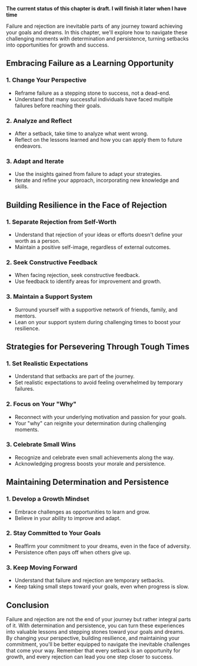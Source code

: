 **The current status of this chapter is draft. I will finish it later when I have time**

Failure and rejection are inevitable parts of any journey toward achieving your goals and dreams. In this chapter, we'll explore how to navigate these challenging moments with determination and persistence, turning setbacks into opportunities for growth and success.

Embracing Failure as a Learning Opportunity
-------------------------------------------

### **1. Change Your Perspective**

* Reframe failure as a stepping stone to success, not a dead-end.
* Understand that many successful individuals have faced multiple failures before reaching their goals.

### **2. Analyze and Reflect**

* After a setback, take time to analyze what went wrong.
* Reflect on the lessons learned and how you can apply them to future endeavors.

### **3. Adapt and Iterate**

* Use the insights gained from failure to adapt your strategies.
* Iterate and refine your approach, incorporating new knowledge and skills.

Building Resilience in the Face of Rejection
--------------------------------------------

### **1. Separate Rejection from Self-Worth**

* Understand that rejection of your ideas or efforts doesn't define your worth as a person.
* Maintain a positive self-image, regardless of external outcomes.

### **2. Seek Constructive Feedback**

* When facing rejection, seek constructive feedback.
* Use feedback to identify areas for improvement and growth.

### **3. Maintain a Support System**

* Surround yourself with a supportive network of friends, family, and mentors.
* Lean on your support system during challenging times to boost your resilience.

Strategies for Persevering Through Tough Times
----------------------------------------------

### **1. Set Realistic Expectations**

* Understand that setbacks are part of the journey.
* Set realistic expectations to avoid feeling overwhelmed by temporary failures.

### **2. Focus on Your "Why"**

* Reconnect with your underlying motivation and passion for your goals.
* Your "why" can reignite your determination during challenging moments.

### **3. Celebrate Small Wins**

* Recognize and celebrate even small achievements along the way.
* Acknowledging progress boosts your morale and persistence.

Maintaining Determination and Persistence
-----------------------------------------

### **1. Develop a Growth Mindset**

* Embrace challenges as opportunities to learn and grow.
* Believe in your ability to improve and adapt.

### **2. Stay Committed to Your Goals**

* Reaffirm your commitment to your dreams, even in the face of adversity.
* Persistence often pays off when others give up.

### **3. Keep Moving Forward**

* Understand that failure and rejection are temporary setbacks.
* Keep taking small steps toward your goals, even when progress is slow.

Conclusion
----------

Failure and rejection are not the end of your journey but rather integral parts of it. With determination and persistence, you can turn these experiences into valuable lessons and stepping stones toward your goals and dreams. By changing your perspective, building resilience, and maintaining your commitment, you'll be better equipped to navigate the inevitable challenges that come your way. Remember that every setback is an opportunity for growth, and every rejection can lead you one step closer to success.
